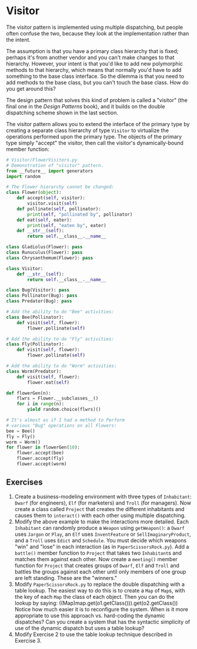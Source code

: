 Visitor
=======

The visitor pattern is implemented using multiple dispatching, but
people often confuse the two, because they look at the implementation
rather than the intent.

The assumption is that you have a primary class hierarchy that is fixed;
perhaps it's from another vendor and you can't make changes to that
hierarchy. However, your intent is that you'd like to add new
polymorphic methods to that hierarchy, which means that normally you'd
have to add something to the base class interface. So the dilemma is
that you need to add methods to the base class, but you can't touch the
base class. How do you get around this?

The design pattern that solves this kind of problem is called a
"visitor" (the final one in the *Design Patterns* book), and it builds
on the double dispatching scheme shown in the last section.

The visitor pattern allows you to extend the interface of the primary
type by creating a separate class hierarchy of type `Visitor` to
virtualize the operations performed upon the primary type. The objects
of the primary type simply "accept" the visitor, then call the visitor's
dynamically-bound member function:

```python
# Visitor/FlowerVisitors.py
# Demonstration of "visitor" pattern.
from __future__ import generators
import random

# The Flower hierarchy cannot be changed:
class Flower(object):
    def accept(self, visitor):
        visitor.visit(self)
    def pollinate(self, pollinator):
        print(self, "pollinated by", pollinator)
    def eat(self, eater):
        print(self, "eaten by", eater)
    def __str__(self):
        return self.__class__.__name__

class Gladiolus(Flower): pass
class Runuculus(Flower): pass
class Chrysanthemum(Flower): pass

class Visitor:
    def __str__(self):
        return self.__class__.__name__

class Bug(Visitor): pass
class Pollinator(Bug): pass
class Predator(Bug): pass

# Add the ability to do "Bee" activities:
class Bee(Pollinator):
    def visit(self, flower):
        flower.pollinate(self)

# Add the ability to do "Fly" activities:
class Fly(Pollinator):
    def visit(self, flower):
        flower.pollinate(self)

# Add the ability to do "Worm" activities:
class Worm(Predator):
    def visit(self, flower):
        flower.eat(self)

def flowerGen(n):
    flwrs = Flower.__subclasses__()
    for i in range(n):
        yield random.choice(flwrs)()

# It's almost as if I had a method to Perform
# various "Bug" operations on all Flowers:
bee = Bee()
fly = Fly()
worm = Worm()
for flower in flowerGen(10):
    flower.accept(bee)
    flower.accept(fly)
    flower.accept(worm)
```

Exercises
---------

1.  Create a business-modeling environment with three types of
    `Inhabitant`: `Dwarf` (for engineers), `Elf` (for marketers)
    and `Troll` (for managers). Now create a class called `Project`
    that creates the different inhabitants and causes them to
    `interact()` with each other using multiple dispatching.
2.  Modify the above example to make the interactions more detailed.
    Each `Inhabitant` can randomly produce a `Weapon` using
    `getWeapon()`: a `Dwarf` uses `Jargon` or `Play`, an
    `Elf` uses `InventFeature` or `SellImaginaryProduct`, and a
    `Troll` uses `Edict` and `Schedule`. You must decide which
    weapons "win" and "lose" in each interaction (as in
    `PaperScissorsRock.py`). Add a `battle()` member function to
    `Project` that takes two `Inhabitant`s and matches them against
    each other. Now create a `meeting()` member function for
    `Project` that creates groups of `Dwarf`, `Elf` and `Troll`
    and battles the groups against each other until only members of one
    group are left standing. These are the "winners."
3.  Modify `PaperScissorsRock.py` to replace the double dispatching
    with a table lookup. The easiest way to do this is to create a
    `Map` of `Map`s, with the key of each `Map` the class of each
    object. Then you can do the lookup by saying:
    ((Map)map.get(o1.getClass())).get(o2.getClass()) Notice how much
    easier it is to reconfigure the system. When is it more appropriate
    to use this approach vs. hard-coding the dynamic dispatches? Can you
    create a system that has the syntactic simplicity of use of the
    dynamic dispatch but uses a table lookup?
4.  Modify Exercise 2 to use the table lookup technique described in
    Exercise 3.
